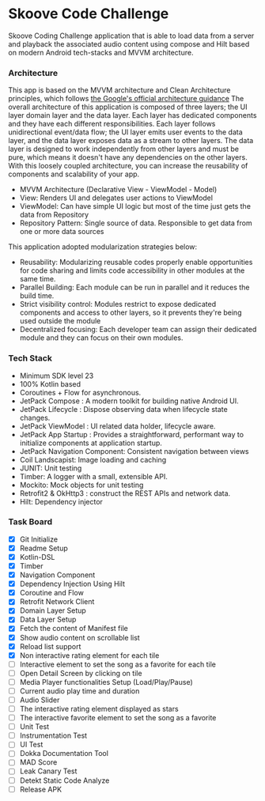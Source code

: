 # Skoove Code Challenge

Skoove Coding Challenge application that is able to load data from a server and playback the associated audio content using compose and Hilt based on modern Android tech-stacks and MVVM architecture.

### Architecture

This app is based on the MVVM architecture and  Clean Architecture principles, which follows [the Google's official architecture guidance](https://developer.android.com/topic/architecture)
The overall architecture of this application is composed of three layers; the UI layer  domain layer and the data layer. Each layer has dedicated components and they have each different responsibilities.
Each layer follows unidirectional event/data flow; the UI layer emits user events to the data layer, and the data layer exposes data as a stream to other layers.
The data layer is designed to work independently from other layers and must be pure, which means it doesn't have any dependencies on the other layers.
With this loosely coupled architecture, you can increase the reusability of components and scalability of your app.

- MVVM Architecture (Declarative View - ViewModel - Model)
- View: Renders UI and delegates user actions to ViewModel
- ViewModel: Can have simple UI logic but most of the time just gets the data from Repository
- Repository Pattern: Single source of data. Responsible to get data from one or more data sources

This application adopted modularization strategies below:

- Reusability: Modularizing reusable codes properly enable opportunities for code sharing and limits code accessibility in other modules at the same time.
- Parallel Building: Each module can be run in parallel and it reduces the build time.
- Strict visibility control: Modules restrict to expose dedicated components and access to other layers, so it prevents they're being used outside the module
- Decentralized focusing: Each developer team can assign their dedicated module and they can focus on their own modules.

### Tech Stack

- Minimum SDK level 23
- 100% Kotlin based 
- Coroutines + Flow for asynchronous.
- JetPack Compose : A modern toolkit for building native Android UI.
- JetPack Lifecycle : Dispose observing data when lifecycle state changes.
- JetPack ViewModel : UI related data holder, lifecycle aware.
- JetPack App Startup : Provides a straightforward, performant way to initialize components at application startup.
- JetPack Navigation Component: Consistent navigation between views
- Coil Landscapist: Image loading and caching
- JUNIT: Unit testing
- Timber: A logger with a small, extensible API.
- Mockito: Mock objects for unit testing
- Retrofit2 & OkHttp3 : construct the REST APIs and network data.
- Hilt: Dependency injector

### Task Board

- [X] Git Initialize
- [X] Readme Setup
- [X] Kotlin-DSL
- [X] Timber
- [X] Navigation Component
- [X] Dependency Injection Using Hilt
- [X] Coroutine and Flow
- [X] Retrofit Network Client
- [X] Domain Layer Setup
- [X] Data Layer Setup
- [X] Fetch the content of Manifest file
- [X] Show audio content on scrollable list
- [X] Reload list support
- [X] Non interactive rating element for each tile
- [ ] Interactive element to set the song as a favorite for each tile
- [ ] Open Detail Screen by clicking on tile
- [ ] Media Player functionalities Setup (Load/Play/Pause)
- [ ] Current audio play time and duration
- [ ] Audio Slider
- [ ] The interactive rating element displayed as stars
- [ ] The interactive favorite element to set the song as a favorite
- [ ] Unit Test
- [ ] Instrumentation Test
- [ ] UI Test
- [ ] Dokka Documentation Tool
- [ ] MAD Score
- [ ] Leak Canary Test
- [ ] Detekt Static Code Analyze
- [ ] Release APK 
